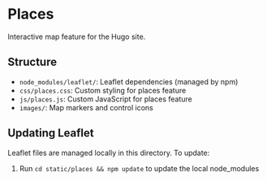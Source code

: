 # Places

Interactive map feature for the Hugo site.

## Structure

- `node_modules/leaflet/`: Leaflet dependencies (managed by npm)
- `css/places.css`: Custom styling for places feature
- `js/places.js`: Custom JavaScript for places feature
- `images/`: Map markers and control icons

## Updating Leaflet

Leaflet files are managed locally in this directory. To update:

1. Run `cd static/places && npm update` to update the local node_modules
